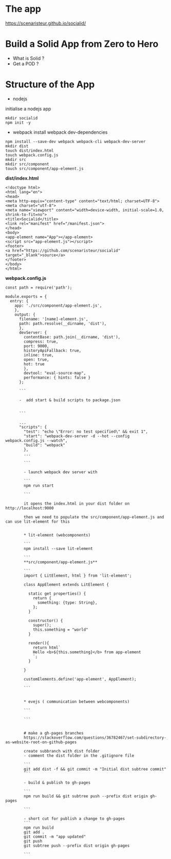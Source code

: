 # The app
https://scenaristeur.github.io/socialid/


# Build a Solid App from Zero to Hero

* What is Solid ?
* Get a POD ?


# Structure of the App
* nodejs

initialise a nodejs app
```
mkdir socialid
npm init -y
```
* webpack
install webpack dev-dependencies

```
npm install --save-dev webpack webpack-cli webpack-dev-server
mkdir dist
touch dist/index.html
touch webpack.config.js
mkdir src
mkdir src/component
touch src/component/app-element.js

```
**dist/index.html**

```
<!doctype html>
<html lang="en">
<head>
<meta http-equiv="content-type" content="text/html; charset=UTF-8">
<meta charset="utf-8">
<meta name="viewport" content="width=device-width, initial-scale=1.0, shrink-to-fit=no">
<title>Socialid</title>
<link rel="manifest" href="/manifest.json">
</head>
<body>
<app-element name="App"></app-element>
<script src="app-element.js"></script>
<footer>
<a href="https://github.com/scenaristeur/socialid" target="_blank">source</a>
</footer>
</body>
</html>

```


**webpack.config.js**

```
const path = require('path');

module.exports = {
  entry: {
    app: './src/component/app-element.js',
    },
    output: {
      filename: '[name]-element.js',
      path: path.resolve(__dirname, 'dist'),
      },
      devServer: {
        contentBase: path.join(__dirname, 'dist'),
        compress: true,
        port: 9000,
        historyApiFallback: true,
        inline: true,
        open: true,
        hot: true
        },
        devtool: "eval-source-map",
        performance: { hints: false }
      };

      ```

      -  add start & build scripts to package.json


      ```

      ...
      "scripts": {
        "test": "echo \"Error: no test specified\" && exit 1",
        "start": "webpack-dev-server -d --hot --config webpack.config.js --watch",
        "build": "webpack"
        },
        ...

        ```

        - launch webpack dev server with

        ```
        npm run start

        ```

        it opens the index.html in your dist folder on http://localhost:9000

        then we need to populate the src/component/app-element.js and can use lit-element for this


        * lit-element (webcomponents)

        ```
        npm install --save lit-element

        ```
        **src/component/app-element.js**

        ```
        import { LitElement, html } from 'lit-element';

        class AppElement extends LitElement {

          static get properties() {
            return {
              something: {type: String},
            };
          }

          constructor() {
            super();
            this.something = "world"
          }

          render(){
            return html`
            Hello <b>${this.something}</b> from app-element
            `;
          }

        }

        customElements.define('app-element', AppElement);

        ```


        * evejs ( communication between webcomponents)

        ```

        ```


        # make a gh-pages branches
        https://stackoverflow.com/questions/36782467/set-subdirectory-as-website-root-on-github-pages

        create subbranch with dist folder
        - comment the dist folder in the .gitignore file

        ```
        git add dist -f && git commit -m "Initial dist subtree commit"
        ```

        - build & publish to gh-pages

        ```
        npm run build && git subtree push --prefix dist origin gh-pages

        ```

        - short cut for publish a change to gh-pages
        ```
        npm run build
        git add .
        git commit -m "app updated"
        git push
        git subtree push --prefix dist origin gh-pages

        ```
